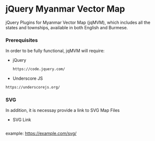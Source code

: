 # jQuery Myanmar Vector Map

jQuery Plugins for Myanmar Vector Map (jqMVM), which includes all the states and townships, available in both English and Burmese.


### Prerequisites

In order to be fully functional, jqMVM will require:
* jQuery
  ```sh
  https://code.jquery.com/
  ```
  
 * Underscore JS
  ```sh
  https://underscorejs.org/
  ```
  

### SVG

In addition, it is necessay provide a link to SVG Map Files

* SVG Link
  ```sh
 example: https://example.com/svg/
  ```
  

